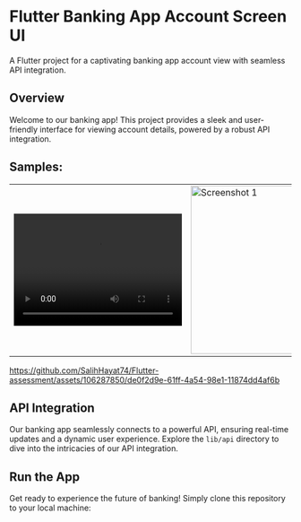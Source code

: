 # Flutter Banking App Account Screen UI

A Flutter project for a captivating banking app account view with seamless API integration.

## Overview

Welcome to our banking app! This project provides a sleek and user-friendly interface for viewing account details, powered by a robust API integration.

## Samples:

<table>
 <tr>
    <td>
      <video width="300" height="200" controls>
        <source src="https://github.com/SalihHayat74/Flutter-assessment/assets/106287850/de0f2d9e-61ff-4a54-98e1-11874dd4af6b" type="video/mp4">
        Your browser does not support the video tag.
      </video>
    </td>
    <td><img src="https://github.com/SalihHayat74/Flutter-assessment/assets/106287850/35723fbc-049b-43c4-8411-783ced818aa6" alt="Screenshot 1" width="300"/></td>
  </tr>
</table>

https://github.com/SalihHayat74/Flutter-assessment/assets/106287850/de0f2d9e-61ff-4a54-98e1-11874dd4af6b




## API Integration

Our banking app seamlessly connects to a powerful API, ensuring real-time updates and a dynamic user experience. Explore the `lib/api` directory to dive into the intricacies of our API integration.

## Run the App

Get ready to experience the future of banking! Simply clone this repository to your local machine:
